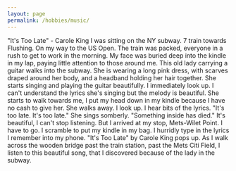 ```yaml
---
layout: page
permalink: /hobbies/music/
---
```


"It's Too Late" - Carole King
I was sitting on the NY subway. 7 train towards Flushing. On my way to the US Open. The train was packed, everyone in a rush to get to work in the morning. My face was buried deep into the kindle in my lap, paying little attention to those around me. This old lady carrying a guitar walks into the subway. She is wearing a long pink dress, with scarves draped around her body, and a headband holding her hair together. She starts singing and playing the guitar beautifully. I immediately look up. I can't understand the lyrics she's singing but the melody is beautiful. She starts to walk towards me, I put my head down in my kindle because I have no cash to give her. She walks away. I look up. I hear bits of the lyrics. "It's too late. It's too late." She sings somberly. "Something inside has died." It's beautiful, I can't stop listening. But I arrived at my stop, Mets-Wilet Point. I have to go. I scramble to put my kindle in my bag. I hurridly type in the lyrics I remember into my phone. "It's Too Late" by Carole King pops up. As I walk across the wooden bridge past the train station, past the Mets Citi Field, I listen to this beautiful song, that I discovered because of the lady in the subway. 